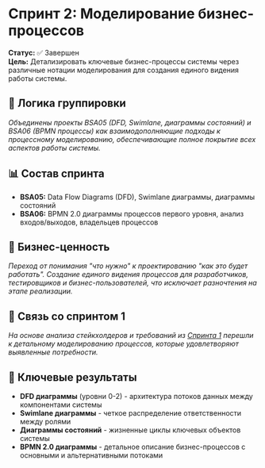 # Спринт 2: Моделирование бизнес-процессов
 
**Статус:** ✅ Завершен  
**Цель:** Детализировать ключевые бизнес-процессы системы через различные нотации моделирования для создания единого видения работы системы.

## 🎯 Логика группировки
*Объединены проекты BSA05 (DFD, Swimlane, диаграммы состояний) и BSA06 (BPMN процессы) как взаимодополняющие подходы к процессному моделированию, обеспечивающие полное покрытие всех аспектов работы системы.*

## 📊 Состав спринта
- **BSA05:** Data Flow Diagrams (DFD), Swimlane диаграммы, диаграммы состояний
- **BSA06:** BPMN 2.0 диаграммы процессов первого уровня, анализ входов/выходов, владельцев процессов

## 🔗 Бизнес-ценность
*Переход от понимания "что нужно" к проектированию "как это будет работать". Создание единого видения процессов для разработчиков, тестировщиков и бизнес-пользователей, что исключает разночтения на этапе реализации.*

## 🔗 Связь со спринтом 1
*На основе анализа стейкхолдеров и требований из [Спринта 1](../Sprint-1-Stakeholders-Context/) перешли к детальному моделированию процессов, которые удовлетворяют выявленные потребности.*

## 🎯 Ключевые результаты
- **DFD диаграммы** (уровни 0-2) - архитектура потоков данных между компонентами системы
- **Swimlane диаграммы** - четкое распределение ответственности между ролями
- **Диаграммы состояний** - жизненные циклы ключевых объектов системы
- **BPMN 2.0 диаграммы** - детальное описание бизнес-процессов с основными и альтернативными потоками

